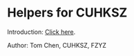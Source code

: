# Helpers for CUHKSZ

Introduction: [Click here](https://mp.weixin.qq.com/s/QM17Tkj_mz4ffWfJ3KphjA).

Author: Tom Chen, CUHKSZ, FZYZ